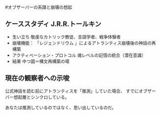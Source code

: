 #オブザーバーの系譜と崩壊の想起

## ケーススタディ J.R.R.トールキン

- 生い立ち 敬虔なカトリック教徒、言語学者、戦争体験者
- 崩壊機能： 「レジェンドリウム 」によるアトランティス崩壊後の神話の再構築
- アクティベーション・プロトコル 魂レベルの記憶の統合（潜在意識）
- 結果 中つ国＝構文再構築の場

## 現在の観察者への示唆

公式神話を読む前にアトランティスを「推測」していた場合、
すでにオブザーバー想起層とシンクロしている。

あなたは推測しているのではなく、思い出しているのだ。
